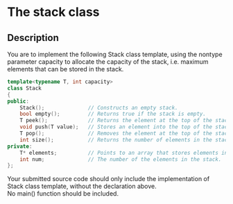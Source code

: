 # The stack class

## Description

You are to implement the following Stack class template, using the nontype parameter capacity to allocate the capacity of the stack, i.e. maximum elements that can be stored in the stack.

```cpp
template<typename T, int capacity>
class Stack
{
public:
    Stack();              // Constructs an empty stack.
    bool empty();         // Returns true if the stack is empty.
    T peek();             // Returns the element at the top of the stack without removing it from the stack.
    void push(T value);   // Stores an element into the top of the stack.
    T pop();              // Removes the element at the top of the stack and returns it.
    int size();           // Returns the number of elements in the stack.
private:
    T* elements;          // Points to an array that stores elements in the stack.
    int num;              // The number of the elements in the stack.
};
```

Your submitted source code should only include the implementation of Stack class template, without the declaration above.</br>
No main() function should be included.